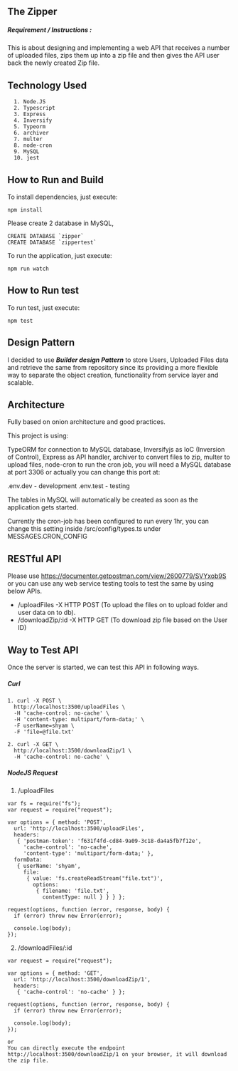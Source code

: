 ## The Zipper

##### Requirement / Instructions :

This is about designing and implementing a web API that receives a number of uploaded files, zips them up into a zip file and then gives the API user back the newly created Zip file.


## Technology Used
  
      1. Node.JS
      2. Typescript
      3. Express
      4. Inversify
      5. Typeorm
      6. archiver
      7. multer
      8. node-cron
      9. MySQL
      10. jest
      
      
## How to Run and Build

To install dependencies, just execute:

```npm install```

Please create 2 database in MySQL,

```
CREATE DATABASE `zipper` 
CREATE DATABASE `zippertest`
```

To run the application, just execute:

```npm run watch```

## How to Run test

To run test, just execute:

```npm test```

## Design Pattern

I decided to use **_Builder design Pattern_** to store Users, Uploaded Files data and retrieve the same from repository since its providing a more flexible way to separate the object creation, functionality from service layer and scalable.

## Architecture

Fully based on onion architecture and good practices.

This project is using:

TypeORM for connection to MySQL database, Inversifyjs as IoC (Inversion of Control), Express as API handler, archiver to convert files to zip, multer to upload files, node-cron to run the cron job, you will need a MySQL database at port 3306 or actually you can change this port at:

.env.dev - development 
.env.test - testing

The tables in MySQL will automatically be created as soon as the application gets started.

Currently the cron-job has been configured to run every 1hr, you can change this setting inside /src/config/types.ts under MESSAGES.CRON_CONFIG

## RESTful API

Please use https://documenter.getpostman.com/view/2600779/SVYxob9S or you can use any web service testing tools to test the same by using below APIs.

* /uploadFiles   -X HTTP POST (To upload the files on to upload folder and user data on to db).
* /downloadZip/:id -X HTTP GET (To download zip file based on the User ID)

## Way to Test API

Once the server is started, we can test this API in following ways.

##### Curl

```
1. curl -X POST \
  http://localhost:3500/uploadFiles \
  -H 'cache-control: no-cache' \
  -H 'content-type: multipart/form-data;' \
  -F userName=shyam \
  -F 'file=@file.txt'

2. curl -X GET \
  http://localhost:3500/downloadZip/1 \
  -H 'cache-control: no-cache' \ 
```

##### NodeJS Request

1. /uploadFiles
```
var fs = require("fs");
var request = require("request");

var options = { method: 'POST',
  url: 'http://localhost:3500/uploadFiles',
  headers: 
   { 'postman-token': 'f631f4fd-cd84-9a09-3c18-da4a5fb7f12e',
     'cache-control': 'no-cache',
     'content-type': 'multipart/form-data;' },
  formData: 
   { userName: 'shyam',
     file: 
      { value: 'fs.createReadStream("file.txt")',
        options: 
         { filename: 'file.txt',
           contentType: null } } } };

request(options, function (error, response, body) {
  if (error) throw new Error(error);

  console.log(body);
});
```

2. /downloadFiles/:id
```
var request = require("request");

var options = { method: 'GET',
  url: 'http://localhost:3500/downloadZip/1',
  headers: 
   { 'cache-control': 'no-cache' } };

request(options, function (error, response, body) {
  if (error) throw new Error(error);

  console.log(body);
});

or
You can directly execute the endpoint http://localhost:3500/downloadZip/1 on your browser, it will download the zip file.

```
